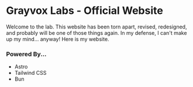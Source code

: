 # Grayvox Labs - Official Website

Welcome to the lab. This website has been torn apart, revised, redesigned, and probably will be one of those things again. In my defense, I can't make up my mind... anyway! Here is my website.

### Powered By...
- Astro
- Tailwind CSS
- Bun
